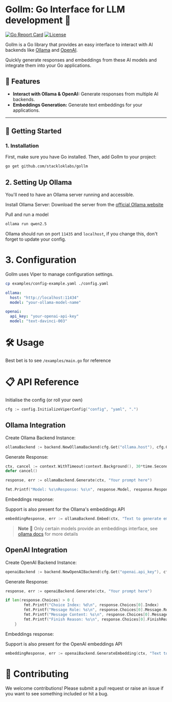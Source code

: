 # Gollm: Go Interface for LLM development 📜

[![Go Report Card](https://goreportcard.com/badge/github.com/stackloklabs/gollm)](https://goreportcard.com/report/github.com/stackloklabs/gollm)
[![License](https://img.shields.io/github/license/stackloklabs/gollm)](LICENSE)

Gollm is a Go library that provides an easy interface to interact with AI backends 
like [Ollama](https://ollama.com) and [OpenAI](https://openai.com). 

Quickly generate responses and embeddings from these AI models and integrate
them into your Go applications.

## 🌟 Features

- **Interact with Ollama & OpenAI:** Generate responses from multiple AI backends.
- **Embeddings Generation:** Generate text embeddings for your applications.

---

## 🚀 Getting Started


### 1. Installation

First, make sure you have Go installed. Then, add Gollm to your project:

```bash
go get github.com/stackloklabs/gollm
```


##  2. Setting Up Ollama

You'll need to have an Ollama server running and accessible.

Install Ollama Server: Download the server from the [official Ollama website](https://ollama.com/download)

Pull and run a model

```bash
ollama run qwen2.5
```

Ollama should run on port `11435` and `localhost`, if you change this, don't
forget to update your config.

# 3. Configuration

Gollm uses Viper to manage configuration settings.

```bash
cp examples/config-example.yaml ./config.yaml
```

```yaml
ollama:
  host: "http://localhost:11434"
  model: "your-ollama-model-name"

openai:
  api_key: "your-openai-api-key"
  model: "text-davinci-003"
```

# 🛠️ Usage

Best bet is to see `/examples/main.go` for reference

# 📋 API Reference

Initialise the config (or roll your own)

```go
cfg := config.InitializeViperConfig("config", "yaml", ".")
```

## Ollama Integration

Create Ollama Backend Instance:

```go
ollamaBackend := backend.NewOllamaBackend(cfg.Get("ollama.host"), cfg.Get("ollama.model"))
```

Generate Response:

```go
ctx, cancel := context.WithTimeout(context.Background(), 30*time.Second)
defer cancel()

response, err := ollamaBackend.Generate(ctx, "Your prompt here")

fmt.Printf("Model: %s\nResponse: %s\n", response.Model, response.Response)
```

Embeddings response:

Support is also present for the Ollama's embeddings API

```go
embeddingResponse, err := ollamaBackend.Embed(ctx, "Text to generate embedding for")
```

> **Note**
> 📝 Only certain models provide an embeddings interface, see [ollama docs](https://ollama.com/blog/embedding-models) for more details

## OpenAI Integration

Create OpenAI Backend Instance:

```go
openaiBackend := backend.NewOpenAIBackend(cfg.Get("openai.api_key"), cfg.Get("openai.model"))
```

Generate Response:

```go
response, err := openaiBackend.Generate(ctx, "Your prompt here")

if len(response.Choices) > 0 {
		fmt.Printf("Choice Index: %d\n", response.Choices[0].Index)
		fmt.Printf("Message Role: %s\n", response.Choices[0].Message.Role)
		fmt.Printf("Message Content: %s\n", response.Choices[0].Message.Content)
		fmt.Printf("Finish Reason: %s\n", response.Choices[0].FinishReason)
	}
```

Embeddings response:

Support is also present for the OpenAI embeddings API

```go
embeddingResponse, err := openaiBackend.GenerateEmbedding(ctx, "Text to generate embedding for")
```

# 📝 Contributing

We welcome contributions! Please submit a pull request or raise an issue if
you want to see something included or hit a bug.
